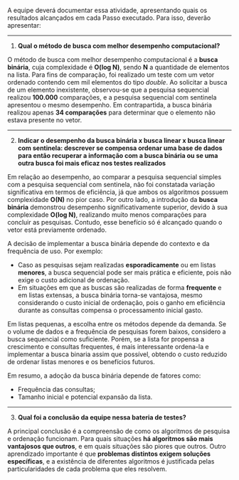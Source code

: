 A equipe deverá documentar essa atividade, apresentando quais os resultados
alcançados em cada Passo executado. Para isso, deverão apresentar:
___
1. **Qual o método de busca com melhor desempenho computacional?**

O método de busca com melhor desempenho computacional é a **busca binária**, cuja complexidade é **O(log N)**, sendo **N** a quantidade de elementos na lista. Para fins de comparação, foi realizado um teste com um vetor ordenado contendo cem mil elementos do tipo _double_. Ao solicitar a busca de um elemento inexistente, observou-se que a pesquisa sequencial realizou **100.000** comparações, e a pesquisa sequencial com sentinela apresentou o mesmo desempenho. Em contrapartida, a busca binária realizou apenas **34 comparações** para determinar que o elemento não estava presente no vetor.
___
2.  **Indicar o desempenho da busca binária x busca linear x busca linear com sentinela:
descrever se compensa ordenar uma base de dados para então recuperar a
informação com a busca binária ou se uma outra busca foi mais eficaz nos testes
realizados**

Em relação ao desempenho, ao comparar a pesquisa sequencial simples com a pesquisa sequencial com sentinela, não foi constatada variação significativa em termos de eficiência, já que ambos os algoritmos possuem complexidade **O(N)** no pior caso. Por outro lado, a introdução da **busca binária** demonstrou desempenho significativamente superior, devido à sua complexidade **O(log N)**, realizando muito menos comparações para concluir as pesquisas. Contudo, esse benefício só é alcançado quando o vetor está previamente ordenado.

A decisão de implementar a busca binária depende do contexto e da frequência de uso. Por exemplo:

- Caso as pesquisas sejam realizadas **esporadicamente** ou em listas **menores**, a busca sequencial pode ser mais prática e eficiente, pois não exige o custo adicional de ordenação.
- Em situações em que as buscas são realizadas de forma **frequente** e em listas extensas, a busca binária torna-se vantajosa, mesmo considerando o custo inicial de ordenação, pois o ganho em eficiência durante as consultas compensa o processamento inicial gasto.

Em listas pequenas, a escolha entre os métodos depende da demanda. Se o volume de dados e a frequência de pesquisas forem baixos, considero a busca sequencial como suficiente. Porém, se a lista for propensa a crescimento e consultas frequentes, é mais interessante ordena-la e implementar a busca binaria assim que possível, obtendo o custo reduzido de ordenar listas menores e os benefícios futuros.

Em resumo, a adoção da busca binária depende de fatores como:

- Frequência das consultas;
- Tamanho inicial e potencial expansão da lista.
___
3. **Qual foi a conclusão da equipe nessa bateria de testes?**

A principal conclusão é a compreensão de como os algoritmos de pesquisa e ordenação funcionam. Para quais situações **há algoritmos são mais vantajosos que outros**, e em quais situações são piores que outros. Outro aprendizado importante é que **problemas distintos exigem soluções específicas**, e a existência de diferentes algoritmos é justificada pelas particularidades de cada problema que eles resolvem.
